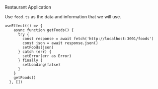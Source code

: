 Restaurant Application

Use `food.ts` as the data and information that we will use.

```tsx
useEffect(() => {
    async function getFoods() {
      try {
        const response = await fetch('http://localhost:3001/foods')
        const json = await response.json()
        setFoods(json)
      } catch (err) {
        setError(err as Error)
      } finally {
        setLoading(false)
      }
    }
    getFoods()
  }, [])
```

```tsx


```
